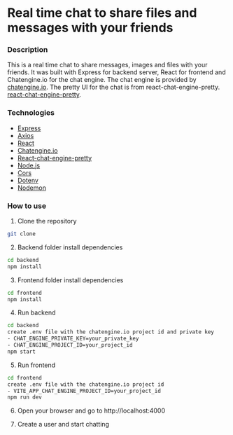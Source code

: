 # Real time chat to share files and messages with your friends

### Description

This is a real time chat to share messages, images and files with your friends. It was built with Express for backend server, React for frontend and Chatengine.io for the chat engine.
The chat engine is provided by [chatengine.io](https://chatengine.io/).
The pretty UI for the chat is from react-chat-engine-pretty. [react-chat-engine-pretty](https://www.npmjs.com/package/react-chat-engine-pretty).

### Technologies

- [Express](https://expressjs.com/)
- [Axios](https://www.npmjs.com/package/axios)
- [React](https://reactjs.org/)
- [Chatengine.io](https://chatengine.io/)
- [React-chat-engine-pretty](https://www.npmjs.com/package/react-chat-engine-pretty)
- [Node.js](https://nodejs.org/en/)
- [Cors](https://www.npmjs.com/package/cors)
- [Dotenv](https://www.npmjs.com/package/dotenv)
- [Nodemon](https://www.npmjs.com/package/nodemon)

### How to use

1. Clone the repository

```bash
git clone
```

2. Backend folder install dependencies

```bash
cd backend
npm install
```

3. Frontend folder install dependencies

```bash
cd frontend
npm install
```

4. Run backend 

```bash
cd backend
create .env file with the chatengine.io project id and private key 
- CHAT_ENGINE_PRIVATE_KEY=your_private_key
- CHAT_ENGINE_PROJECT_ID=your_project_id
npm start
```

5. Run frontend

```bash
cd frontend
create .env file with the chatengine.io project id
- VITE_APP_CHAT_ENGINE_PROJECT_ID=your_project_id
npm run dev
```

6. Open your browser and go to http://localhost:4000

7. Create a user and start chatting